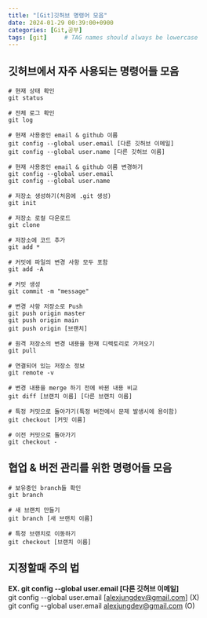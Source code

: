 ```yaml
---
title: "[Git]깃허브 명령어 모음"
date: 2024-01-29 00:39:00+0900
categories: [Git,공부]
tags: [git]     # TAG names should always be lowercase
---
```

## 깃허브에서 자주 사용되는 명령어들 모음
```
# 현재 상태 확인
git status 

# 전체 로그 확인
git log

# 현재 사용중인 email & github 이름
git config --global user.email [다른 깃허브 이메일]
git config --global user.name [다른 깃허브 이름]

# 현재 사용중인 email & github 이름 변경하기
git config --global user.email
git config --global user.name

# 저장소 생성하기(처음에 .git 생성)
git init

# 저장소 로컬 다운로드
git clone

# 저장소에 코드 추가
git add * 

# 커밋에 파일의 변경 사항 모두 포함
git add -A 

# 커밋 생성
git commit -m "message" 

# 변경 사항 저장소로 Push
git push origin master
git push origin main
git push origin [브랜치]

# 원격 저장소의 변경 내용을 현재 디렉토리로 가져오기 
git pull 

# 연결되어 있는 저장소 정보
git remote -v

# 변경 내용을 merge 하기 전에 바뀐 내용 비교
git diff [브랜치 이름] [다른 브랜치 이름]

# 특정 커밋으로 돌아가기(특정 버전에서 문제 발생시에 용이함)
git checkout [커밋 이름]

# 이전 커밋으로 돌아가기
git checkout -
```

## 협업 & 버전 관리를 위한 명령어들 모음

```
# 보유중인 branch들 확인
git branch

# 새 브랜치 만들기
git branch [새 브랜치 이름]

# 특정 브랜치로 이동하기
git checkout [브랜치 이름]
```

## 지정할때 주의 법
**EX. git config --global user.email [다른 깃허브 이메일]**
<br/>git config --global user.email [alexjungdev@gmail.com] (X)
<br/>git config --global user.email alexjungdev@gmail.com (O)